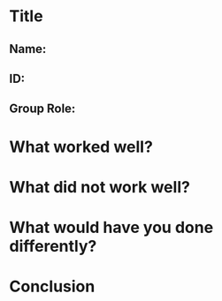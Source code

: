 # Title

## Name: 
## ID: 
## Group Role:


# What worked well?

# What did not work well?

# What would have you done differently?


# Conclusion